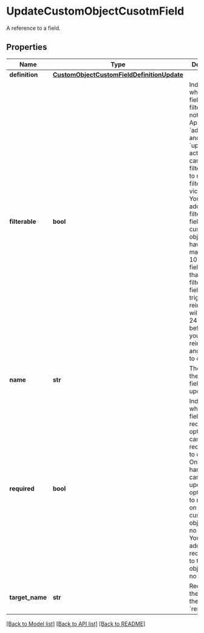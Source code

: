 # UpdateCustomObjectCusotmField

A reference to a field.
## Properties
Name | Type | Description | Notes
------------ | ------------- | ------------- | -------------
**definition** | [**CustomObjectCustomFieldDefinitionUpdate**](CustomObjectCustomFieldDefinitionUpdate.md) |  | [optional] 
**filterable** | **bool** | Indicates whether the field is filterable or not. Applicable to &#x60;addField&#x60; and &#x60;updateField&#x60; actions.  You can change a filterable field to non-filterable and vice versa. You can also add a filterable field. One custom object can have a maximum of 10 filterable fields.  Note that changing filterable fields triggers reindexing. It will take 12-24 hours before all your data are reindexed and available to query.  | [optional] 
**name** | **str** | The name of the custom field to be updated | [optional] 
**required** | **bool** | Indicates whether the field is required or optional.  You can update a required field to optional. On the other hand, you can only update an optional field to required on the custom object with no records.  You can only add a required field to the custom object with no records.  | [optional] 
**target_name** | **str** | Required if the &#x60;type&#x60; of the action is &#x60;renameField&#x60; | [optional] 

[[Back to Model list]](../README.md#documentation-for-models) [[Back to API list]](../README.md#documentation-for-api-endpoints) [[Back to README]](../README.md)


